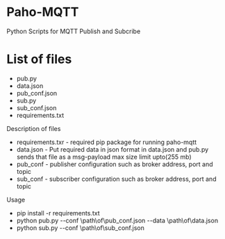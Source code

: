 # Paho-MQTT
Python Scripts for MQTT Publish and Subcribe
# List of files
- pub.py 
- data.json
- pub_conf.json
- sub.py
- sub_conf.json
- requirements.txt

Description of files

- requirements.txr - required pip package for running paho-mqtt
- data.json - Put required data in json format in data.json and pub.py sends that file as a msg-payload max size limit upto(255 mb)
- pub_conf - publisher configuration such as broker address, port and topic
- sub_conf - subscriber configuration such as broker address, port and topic

Usage

- pip install -r requirements.txt
- python pub.py --conf \path\of\pub_conf.json --data \path\of\data.json
- python sub.py --conf \path\of\sub_conf.json
